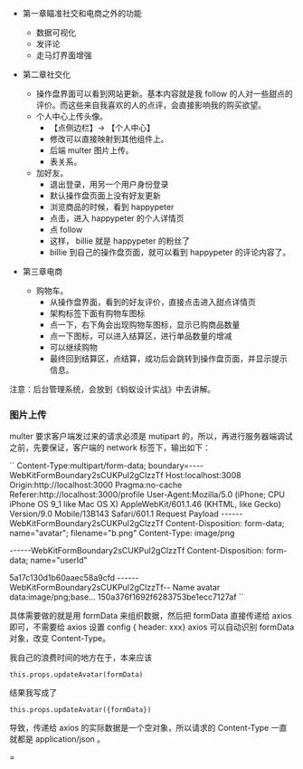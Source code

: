 - 第一章瞄准社交和电商之外的功能
  - 数据可视化
  - 发评论
  - 走马灯界面增强

- 第二章社交化
  - 操作盘界面可以看到网站更新。基本内容就是我 follow 的人对一些甜点的评价。而这些来自我喜欢的人的点评，会直接影响我的购买欲望。
  - 个人中心上传头像。
    - 【点侧边栏】-> 【个人中心】
    - 修改可以直接映射到其他组件上。
    - 后端 multer 图片上传。
    - 表关系。
  - 加好友。
    - 退出登录，用另一个用户身份登录
    - 默认操作盘页面上没有好友更新
    - 浏览商品的时候，看到 happypeter
    - 点击，进入 happypeter 的个人详情页
    - 点 follow
    - 这样， billie 就是 happypeter 的粉丝了
    - billie 到自己的操作盘页面，就可以看到 happypeter 的评论内容了。

- 第三章电商
  - 购物车。
    - 从操作盘界面，看到的好友评价，直接点击进入甜点详情页
    - 架构标签下面有购物车图标
    - 点一下，右下角会出现购物车图标，显示已购商品数量
    - 点一下图标，可以进入结算区，进行单品数量的增减
    - 可以继续购物
    - 最终回到结算区，点结算，成功后会跳转到操作盘页面，并显示提示信息。

注意：后台管理系统，会放到《蚂蚁设计实战》中去讲解。


### 图片上传

multer 要求客户端发过来的请求必须是 mutipart
的，所以，再进行服务器端调试之前，先要保证，客户端的 network
标签下，输出如下：

``
Content-Type:multipart/form-data;
boundary=----WebKitFormBoundary2sCUKPuI2gClzzTf
Host:localhost:3008
Origin:http://localhost:3000
Pragma:no-cache
Referer:http://localhost:3000/profile
User-Agent:Mozilla/5.0 (iPhone; CPU iPhone OS 9_1 like Mac OS X)
AppleWebKit/601.1.46 (KHTML, like Gecko) Version/9.0 Mobile/13B143
Safari/601.1
Request Payload
------WebKitFormBoundary2sCUKPuI2gClzzTf
Content-Disposition: form-data; name="avatar"; filename="b.png"
Content-Type: image/png


------WebKitFormBoundary2sCUKPuI2gClzzTf
Content-Disposition: form-data; name="userId"

5a17c130d1b60aaec58a9cfd
------WebKitFormBoundary2sCUKPuI2gClzzTf--
Name
avatar
data:image/png;base…
150a376f1692f6283753be1ecc7127af
``

具体需要做的就是用 formData 来组织数据，然后把 formData 直接传递给 axios
即可，不需要给 axios 设置 config { header: xxx}
axios 可以自动识别 formData 对象，改变 Content-Type。

我自己的浪费时间的地方在于，本来应该

``
this.props.updateAvatar(formData)
``

结果我写成了

``
this.props.updateAvatar({formData})
``

导致，传递给 axios 的实际数据是一个空对象，所以请求的 Content-Type 一直就都是
application/json 。

=